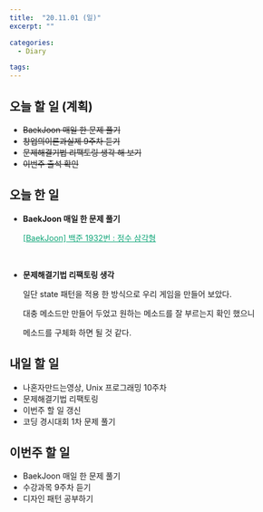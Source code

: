```yaml
---
title:  "20.11.01 (일)"
excerpt: ""

categories:
  - Diary

tags:
---
```


## 오늘 할 일 (계획)

- ~~BaekJoon 매일 한 문제 풀기~~
- ~~창업의이론과실제 9주차 듣기~~
- ~~문제해결기법 리팩토링 생각 해 보기~~
- ~~이번주 출석 확인~~

## 오늘 한 일

- **BaekJoon 매일 한 문제 풀기**

  <a href="https://nam-ki-bok.github.io/baekjoon/Baek_IntTriangle/" style="color:#0FA678">[BaekJoon] 백준 1932번 : 정수 삼각형</a>

  <br>

- **문제해결기법 리팩토링 생각**

  일단 state 패턴을 적용 한 방식으로 우리 게임을 만들어 보았다.

  대충 메소드만 만들어 두었고 원하는 메소드를 잘 부르는지 확인 했으니

  메소드를 구체화 하면 될 것 같다.


## 내일 할 일

- 나혼자만드는영상, Unix 프로그래밍 10주차
- 문제해결기법 리팩토링
- 이번주 할 일 갱신
- 코딩 경시대회 1차 문제 풀기

## 이번주 할 일

- BaekJoon 매일 한 문제 풀기
- 수강과목 9주차 듣기
- 디자인 패턴 공부하기

<br>